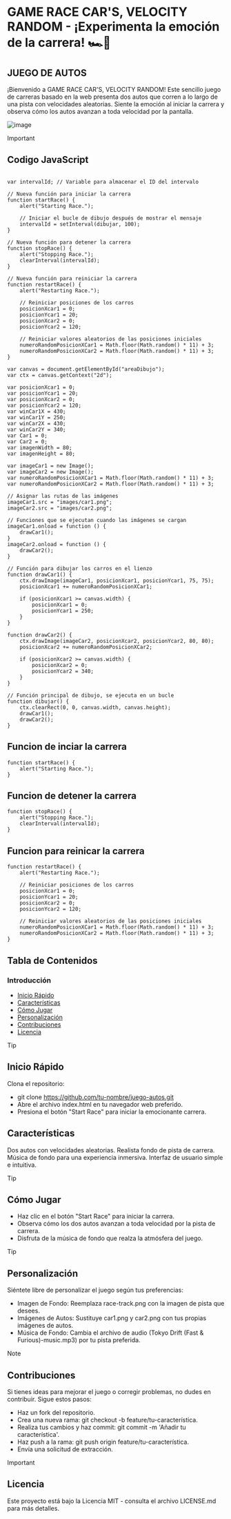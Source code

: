 # GAME RACE CAR'S, VELOCITY RANDOM - ¡Experimenta la emoción de la carrera! 🏎️🏁

## JUEGO DE AUTOS
¡Bienvenido a GAME RACE CAR'S, VELOCITY RANDOM! Este sencillo juego de carreras basado en la web presenta dos autos que corren a lo largo de una pista con velocidades aleatorias. Siente la emoción al iniciar la carrera y observa cómo los autos avanzan a toda velocidad por la pantalla.

![image](https://github.com/JimmyR8/html-canvas-game/assets/150199216/6b64d271-8e16-40aa-a552-d7bafea96d04)

> [!IMPORTANT]
> ## Codigo JavaScript
```// JavaScript para la animación y lógica del juego

var intervalId; // Variable para almacenar el ID del intervalo

// Nueva función para iniciar la carrera
function startRace() {
    alert("Starting Race.");

    // Iniciar el bucle de dibujo después de mostrar el mensaje
    intervalId = setInterval(dibujar, 100);
}

// Nueva función para detener la carrera
function stopRace() {
    alert("Stopping Race.");
    clearInterval(intervalId);
}

// Nueva función para reiniciar la carrera
function restartRace() {
    alert("Restarting Race.");

    // Reiniciar posiciones de los carros
    posicionXcar1 = 0;
    posicionYcar1 = 20;
    posicionXcar2 = 0;
    posicionYcar2 = 120;

    // Reiniciar valores aleatorios de las posiciones iniciales
    numeroRandomPosicionXCar1 = Math.floor(Math.random() * 11) + 3;
    numeroRandomPosicionXCar2 = Math.floor(Math.random() * 11) + 3;
}

var canvas = document.getElementById("areaDibujo");
var ctx = canvas.getContext("2d");

var posicionXcar1 = 0;
var posicionYcar1 = 20;
var posicionXcar2 = 0;
var posicionYcar2 = 120;
var winCar1X = 430;
var winCar1Y = 250;
var winCar2X = 430;
var winCar2Y = 340;
var Car1 = 0;
var Car2 = 0;
var imagenWidth = 80;
var imagenHeight = 80;

var imageCar1 = new Image();
var imageCar2 = new Image();
var numeroRandomPosicionXCar1 = Math.floor(Math.random() * 11) + 3;
var numeroRandomPosicionXCar2 = Math.floor(Math.random() * 11) + 3;

// Asignar las rutas de las imágenes
imageCar1.src = "images/car1.png";
imageCar2.src = "images/car2.png";

// Funciones que se ejecutan cuando las imágenes se cargan
imageCar1.onload = function () {
    drawCar1();
}
imageCar2.onload = function () {
    drawCar2();
}

// Función para dibujar los carros en el lienzo
function drawCar1() {
    ctx.drawImage(imageCar1, posicionXcar1, posicionYcar1, 75, 75);
    posicionXcar1 += numeroRandomPosicionXCar1;

    if (posicionXcar1 >= canvas.width) {
        posicionXcar1 = 0;
        posicionYcar1 = 250;
    }
}

function drawCar2() {
    ctx.drawImage(imageCar2, posicionXcar2, posicionYcar2, 80, 80);
    posicionXcar2 += numeroRandomPosicionXCar2;

    if (posicionXcar2 >= canvas.width) {
        posicionXcar2 = 0;
        posicionYcar2 = 340;
    }
}

// Función principal de dibujo, se ejecuta en un bucle
function dibujar() {
    ctx.clearRect(0, 0, canvas.width, canvas.height);
    drawCar1();
    drawCar2();
}
```

## Funcion de inciar la carrera
``` // Nueva función para iniciar la carrera
function startRace() {
    alert("Starting Race.");
}
```
## Funcion de detener la carrera
``` // Nueva función para detener la carrera
function stopRace() {
    alert("Stopping Race.");
    clearInterval(intervalId);
} 
```
## Funcion para reinicar la carrera
``` // Nueva función para reiniciar la carrera
function restartRace() {
    alert("Restarting Race.");

    // Reiniciar posiciones de los carros
    posicionXcar1 = 0;
    posicionYcar1 = 20;
    posicionXcar2 = 0;
    posicionYcar2 = 120;

    // Reiniciar valores aleatorios de las posiciones iniciales
    numeroRandomPosicionXCar1 = Math.floor(Math.random() * 11) + 3;
    numeroRandomPosicionXCar2 = Math.floor(Math.random() * 11) + 3;
}
```

## Tabla de Contenidos
### Introducción
- [Inicio Rápido](#inicio-rapido)
- [Características](#caracteristicas)
- [Cómo Jugar](#como-jugar)
- [Personalización](#personalizacion)
- [Contribuciones](#contribuciones)
- [Licencia](#licencia)

> [!TIP]
> ## <a name="inicio-rapido"></a> Inicio Rápido
> Clona el repositorio:
> - git clone https://github.com/tu-nombre/juego-autos.git
> - Abre el archivo index.html en tu navegador web preferido.
> - Presiona el botón "Start Race" para iniciar la emocionante carrera.


 ##  <a name="caracteristicas"></a> Características
 Dos autos con velocidades aleatorias.
 Realista fondo de pista de carrera.
 Música de fondo para una experiencia inmersiva.
 Interfaz de usuario simple e intuitiva.

> [!TIP]
> ## <a name="como-jugar"></a> Cómo Jugar
> - Haz clic en el botón "Start Race" para iniciar la carrera.
> - Observa cómo los dos autos avanzan a toda velocidad por la pista de carrera.
> - Disfruta de la música de fondo que realza la atmósfera del juego.

> [!TIP]
> ## <a name="personalizacion"></a> Personalización
> Siéntete libre de personalizar el juego según tus preferencias:
> - Imagen de Fondo: Reemplaza race-track.png con la imagen de pista que desees.
> - Imágenes de Autos: Sustituye car1.png y car2.png con tus propias imágenes de autos.
> - Música de Fondo: Cambia el archivo de audio (Tokyo Drift (Fast & Furious)-music.mp3) por tu pista preferida.

> [!NOTE]
> ## <a name="contribuciones"></a> Contribuciones
> Si tienes ideas para mejorar el juego o corregir problemas, no dudes en contribuir. Sigue estos pasos:
> - Haz un fork del repositorio.
> - Crea una nueva rama: git checkout -b feature/tu-característica.
> - Realiza tus cambios y haz commit: git commit -m 'Añadir tu característica'.
> - Haz push a la rama: git push origin feature/tu-característica.
> - Envía una solicitud de extracción.

> [!IMPORTANT]
> ## <a name="licencia"></a> Licencia
> Este proyecto está bajo la Licencia MIT - consulta el archivo LICENSE.md para más detalles.
